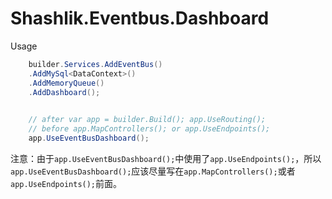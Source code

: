 # Shashlik.Eventbus.Dashboard

Usage

```c#
    builder.Services.AddEventBus()
    .AddMySql<DataContext>()
    .AddMemoryQueue()
    .AddDashboard();

    
    // after var app = builder.Build(); app.UseRouting();
    // before app.MapControllers(); or app.UseEndpoints();
    app.UseEventBusDashboard();
```
注意：由于`app.UseEventBusDashboard();`中使用了`app.UseEndpoints();`，所以`app.UseEventBusDashboard();`应该尽量写在`app.MapControllers();`或者`app.UseEndpoints();`前面。